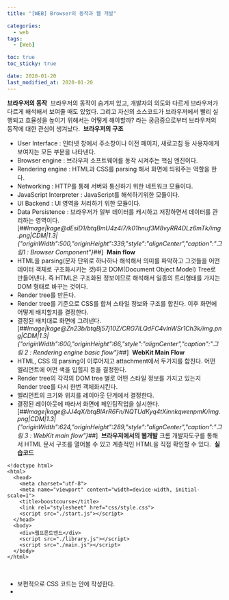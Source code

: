 ```yaml
---
title: "[WEB] Browser의 동작과 웹 개발"

categories:
  - web
tags:
  - [Web]

toc: true
toc_sticky: true

date: 2020-01-20
last_modified_at: 2020-01-20
---
```


**브라우저의 동작**
​
브라우저의 동작이 숨겨져 있고, 개발자의 의도와 다르게 브라우저가 다르게 해석해서 보여줄 때도 있었다. 그리고 자신의 소스코드가 브라우저에서 빨리 실행되고 효율성을 높이기 위해서는 어떻게 해야할까? 라는 궁금증으로부터 브라우저의 동작에 대한 관심이 생겨났다.
​
**브라우저의 구조**
​

- User Interface : 인터넷 창에서 주소창이나 이전 페이지, 새로고침 등 사용자에게 보여지는 모든 부분을 나타낸다.
- Browser engine : 브라우저 소프트웨어를 동작 시켜주는 핵심 엔진이다.
- Rendering engine : HTML과 CSS를 parsing 해서 화면에 띄워주는 역할을 한다.
- Networking : HTTP를 통해 서버와 통신하기 위한 네트워크 모듈이다.
- JavaScript Interpreter : JavaScript를 해석하기위한 모듈이다.
- UI Backend : UI 영역을 처리하기 위한 모듈이다.
- Data Persistence : 브라우저가 일부 데이터를 캐시하고 저장하면서 데이터를 관리하는 영역이다.
  ​
  [##_Image|kage@dEsiD1/btqBmU4z4I7/k01hnuf3M8vyRR4DLz6mTk/img.png|CDM|1.3|{"originWidth":500,"originHeight":339,"style":"alignCenter","caption":"그림1 : Browser Component"}_##]
  ​
  **Main flow**
  ​
- HTML을 parsing(문자 단위로 하나하나 해석해서 의미를 파악하고 그것들을 어떤 데이터 객체로 구조화시키는 것)하고 DOM(Document Object Model) Tree로 만들어낸다. 즉 HTML은 구조화된 정보이므로 해석해서 일종의 트리형태를 가지는 DOM 형태로 바꾸는 것이다.
- Render tree를 만든다.
- Render tree를 기준으로 CSS를 합쳐 스타일 정보와 구조를 합친다. 이후 화면에 어떻게 배치할지를 결정한다.
- 결정된 배치대로 화면에 그려낸다.
  ​
  [##_Image|kage@Zn23b/btqBj57j10Z/CRG7ILQdFC4vlnWSr1Ch3k/img.png|CDM|1.3|{"originWidth":600,"originHeight":66,"style":"alignCenter","caption":"그림 2 : Rendering engine basic flow"}_##]
  ​
  **WebKit Main Flow**
  ​
- HTML, CSS 의 parsing이 이루어지고 attachment에서 두가지를 합친다. 어떤 엘리먼트에 어떤 색을 입힐지 등을 결정한다.
- Render tree의 각각의 DOM tree 별로 어떤 스타일 정보를 가지고 있는지 Render tree를 다시 한번 객체화시킨다.
- 엘리먼트의 크기와 위치를 레이아웃 단계에서 결정한다.
- 결정된 레이아웃에 따라서 화면에 페인팅작업을 실시한다.
  ​
  [##_Image|kage@JJ4qX/btqBlArR6Fn/NQTUdKyq4tXinnkqwenpmK/img.png|CDM|1.3|{"originWidth":624,"originHeight":289,"style":"alignCenter","caption":"그림 3 : WebKit main flow"}_##]
  ​
  **브라우저에서의 웹개발**
  ​
  크롬 개발자도구를 통해서 HTML 문서 구조를 열어볼 수 있고 계층적인 HTML을 직접 확인할 수 있다.
  ​
  **실습코드**
  ​

```
<!doctype html>
<html>
  <head>
    <meta charset="utf-8">
    <meta name="viewport" content="width=device-width, initial-scale=1">
    <title>boostcourse</title>
    <link rel="stylesheet" href="css/style.css">
    <script src="./start.js"></script>
  </head>
  <body>
    <div>웹프론트엔드</div>
    <script src="./library.js"></script>
    <script src="./main.js"></script>
  </body>
</html>
```

​

- 보편적으로 CSS 코드는 <head> 안에 작성한다.
- <script>는 마지막 </html> 위에 작성할 수 있고, <head> 안에서 작성할 수 있다. <head> 안에서 작성될 때에는 html의 렌더링을 방해할 수 있다. (alert 코드를 사용해서 확인할 수 있다.)
  ​
  출처
  ​
  [https://www.html5rocks.com/en/tutorials/internals/howbrowserswork/#Rendering\_engines](https://www.html5rocks.com/en/tutorials/internals/howbrowserswork/#Rendering_engines)
  ​
   [How Browsers Work: Behind the scenes of modern web browsers - HTML5 Rocks
  ​
  In this comprehensive primer, you will learn what happens in the browser between when you type google.com in the address bar until you see the Google page on the browser screen.
  ​
  www.html5rocks.com](https://www.html5rocks.com/en/tutorials/internals/howbrowserswork/)
